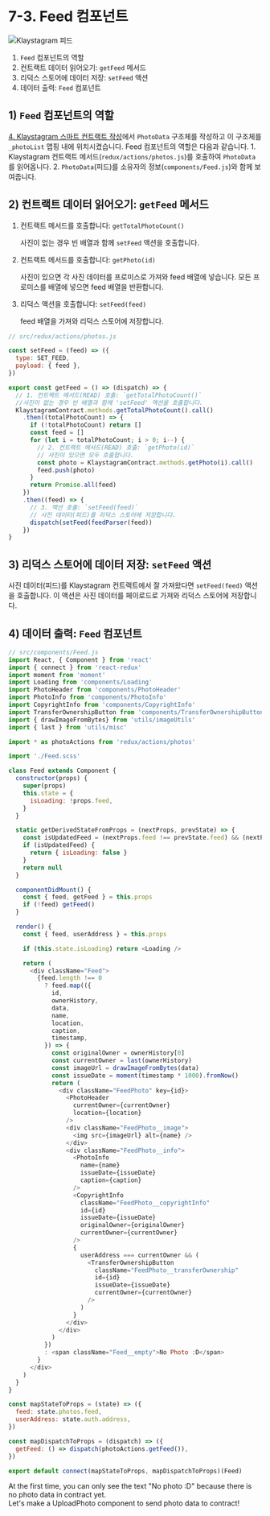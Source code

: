 # 7-3. Feed 컴포넌트 <a id="7-3-feed-component"></a>

![Klaystagram 피드](../images/klaystagram-feed.png)

1. `Feed` 컴포넌트의 역할
2. 컨트랙트 데이터 읽어오기: `getFeed` 메서드
3. 리덕스 스토어에 데이터 저장: `setFeed` 액션
4. 데이터 출력: `Feed` 컴포넌트

## 1\) `Feed` 컴포넌트의 역할 <a id="1-feed-component-s-role"></a>

[4. Klaystagram 스마트 컨트랙트 작성](../4.-write-klaystagram-smart-contract.md)에서 `PhotoData` 구조체를 작성하고 이 구조체를 `_photoList` 맵핑 내에 위치시켰습니다. Feed 컴포넌트의 역할은 다음과 같습니다. 1. Klaystagram 컨트랙트 메서드\(`redux/actions/photos.js`\)를 호출하여 `PhotoData`를 읽어옵니다. 2. `PhotoData`\(피드\)를 소유자의 정보\(`components/Feed.js`\)와 함께 보여줍니다.

## 2\) 컨트랙트 데이터 읽어오기: `getFeed` 메서드 <a id="2-read-data-from-contract-getphoto-method"></a>

1. 컨트랙트 메서드를 호출합니다: `getTotalPhotoCount()`

   사진이 없는 경우 빈 배열과 함께 `setFeed` 액션을 호출합니다.

2. 컨트랙트 메서드를 호출합니다: `getPhoto(id)`

   사진이 있으면 각 사진 데이터를 프로미스로 가져와 feed 배열에 넣습니다. 모든 프로미스를 배열에 넣으면 feed 배열을 반환합니다.

3. 리덕스 액션을 호출합니다: `setFeed(feed)`

   feed 배열을 가져와 리덕스 스토어에 저장합니다.

```javascript
// src/redux/actions/photos.js

const setFeed = (feed) => ({
  type: SET_FEED,
  payload: { feed },
})

export const getFeed = () => (dispatch) => {
  // 1. 컨트랙트 메서드(READ) 호출: `getTotalPhotoCount()`
  //사진이 없는 경우 빈 배열과 함께 'setFeed' 액션을 호출합니다.
  KlaystagramContract.methods.getTotalPhotoCount().call()
    .then((totalPhotoCount) => {
      if (!totalPhotoCount) return []
      const feed = []
      for (let i = totalPhotoCount; i > 0; i--) {
        // 2. 컨트랙트 메서드(READ) 호출: `getPhoto(id)`
        // 사진이 있으면 모두 호출합니다.
        const photo = KlaystagramContract.methods.getPhoto(i).call()
        feed.push(photo)
      }
      return Promise.all(feed)
    })
    .then((feed) => {
      // 3. 액션 호출: `setFeed(feed)`
      // 사진 데이터(피드)를 리덕스 스토어에 저장합니다.
      dispatch(setFeed(feedParser(feed))
    })
}
```

## 3\) 리덕스 스토어에 데이터 저장: `setFeed` 액션 <a id="3-save-data-to-store-setfeed-action"></a>

사진 데이터\(피드\)를 Klaystagram 컨트랙트에서 잘 가져왔다면 `setFeed(feed)` 액션을 호출합니다. 이 액션은 사진 데이터를 페이로드로 가져와 리덕스 스토어에 저장합니다.

## 4\) 데이터 출력: `Feed` 컴포넌트 <a id="4-show-data-in-component-feed-component"></a>

```javascript
// src/components/Feed.js
import React, { Component } from 'react'
import { connect } from 'react-redux'
import moment from 'moment'
import Loading from 'components/Loading'
import PhotoHeader from 'components/PhotoHeader'
import PhotoInfo from 'components/PhotoInfo'
import CopyrightInfo from 'components/CopyrightInfo'
import TransferOwnershipButton from 'components/TransferOwnershipButton'
import { drawImageFromBytes} from 'utils/imageUtils'
import { last } from 'utils/misc'

import * as photoActions from 'redux/actions/photos'

import './Feed.scss'

class Feed extends Component {
  constructor(props) {
    super(props)
    this.state = {
      isLoading: !props.feed,
    }
  }

  static getDerivedStateFromProps = (nextProps, prevState) => {
    const isUpdatedFeed = (nextProps.feed !== prevState.feed) && (nextProps.feed !== null)
    if (isUpdatedFeed) {
      return { isLoading: false }
    }
    return null
  }

  componentDidMount() {
    const { feed, getFeed } = this.props
    if (!feed) getFeed()
  }

  render() {
    const { feed, userAddress } = this.props

    if (this.state.isLoading) return <Loading />

    return (
      <div className="Feed">
        {feed.length !== 0
          ? feed.map(({
            id,
            ownerHistory,
            data,
            name,
            location,
            caption,
            timestamp,
          }) => {
            const originalOwner = ownerHistory[0]
            const currentOwner = last(ownerHistory)
            const imageUrl = drawImageFromBytes(data)
            const issueDate = moment(timestamp * 1000).fromNow()
            return (
              <div className="FeedPhoto" key={id}>
                <PhotoHeader
                  currentOwner={currentOwner}
                  location={location}
                />
                <div className="FeedPhoto__image">
                  <img src={imageUrl} alt={name} />
                </div>
                <div className="FeedPhoto__info">
                  <PhotoInfo
                    name={name}
                    issueDate={issueDate}
                    caption={caption}
                  />
                  <CopyrightInfo
                    className="FeedPhoto__copyrightInfo"
                    id={id}
                    issueDate={issueDate}
                    originalOwner={originalOwner}
                    currentOwner={currentOwner}
                  />
                  {
                    userAddress === currentOwner && (
                      <TransferOwnershipButton
                        className="FeedPhoto__transferOwnership"
                        id={id}
                        issueDate={issueDate}
                        currentOwner={currentOwner}
                      />
                    )
                  }
                </div>
              </div>
            )
          })
          : <span className="Feed__empty">No Photo :D</span>
        }
      </div>
    )
  }
}

const mapStateToProps = (state) => ({
  feed: state.photos.feed,
  userAddress: state.auth.address,
})

const mapDispatchToProps = (dispatch) => ({
  getFeed: () => dispatch(photoActions.getFeed()),
})

export default connect(mapStateToProps, mapDispatchToProps)(Feed)
```

At the first time, you can only see the text "No photo :D" because there is no photo data in contract yet.  
Let's make a UploadPhoto component to send photo data to contract!

